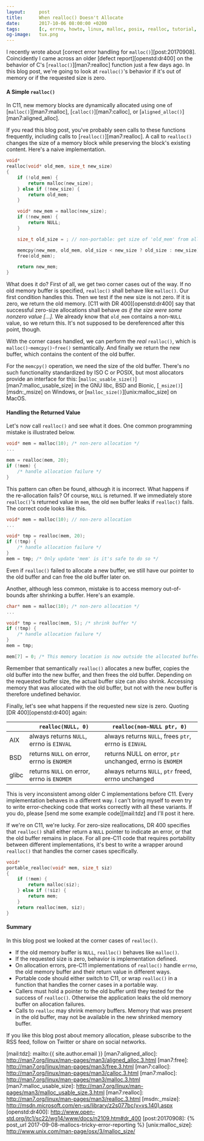 ```yaml
---
layout:     post
title:      When realloc() Doesn't Allocate
date:       2017-10-06 08:00:00 +0200
tags:       [c, errno, howto, linux, malloc, posix, realloc, tutorial, unix]
og-image:   tux.png
---
```


I recently wrote about [correct error handling for `malloc()`][post:20170908].
Coincidently I came across an older [defect report][openstd:dr400] on the
behavior of C's [`realloc()`][man7:realloc] function just a few days ago. In
this blog post, we're going to look at `realloc()`'s behavior if it's out
of memory or if the requested size is zero.

<!-- excerpt -->

#### A Simple `realloc()`

In C11, new memory blocks are dynamically allocated using one of
[`malloc()`][man7:malloc], [`calloc()`][man7:calloc], or
[`aligned_alloc()`][man7:aligned_alloc].

If you read this blog post, you've probably seen calls to these functions
frequently, including calls to [`realloc()`][man7:realloc]. A call to
`realloc()` changes the size of a memory block while preserving the block's
existing content. Here's a naive implementation.

``` c
void*
realloc(void* old_mem, size_t new_size)
{
    if (!old_mem) {
        return malloc(new_size);
    } else if (!new_size) {
        return old_mem;
    }

    void* new_mem = malloc(new_size);
    if (!new_mem) {
        return NULL;
    }

    size_t old_size = ; // non-portable: get size of 'old_mem' from allocator

    memcpy(new_mem, old_mem, old_size < new_size ? old_size : new_size);
    free(old_mem);

    return new_mem;
}
```

What does it do? First of all, we get two corner cases out of the way. If
no old memory buffer is specified, `realloc()` shall behave like `malloc()`.
Our first condition handles this. Then we test if the new size is not zero. If
it is zero, we return the old memory. [C11 with DR 400][openstd:dr400] say that
successful zero-size allocations shall behave *as if the size were some nonzero
value [...].* We already know that `old_mem` contains a non-`NULL` value, so we
return this. It's not supposed to be dereferenced after this point, though.

With the corner cases handled, we can perform the *real* `realloc()`, which is
`malloc()`-`memcpy()`-`free()` semantically. And finally we return the new
buffer, which contains the content of the old buffer.

For the `memcpy()` operation, we need the size of the old buffer. There's no
such functionality standardized by ISO C or POSIX, but most allocators provide
an interface for this: [`malloc_usable_size()`][man7:malloc_usable_size] in the
GNU libc, BSD and Bionic, [`_msize()`][msdn:_msize] on Windows, or
[`malloc_size()`][unix:malloc_size] on MacOS.

#### Handling the Returned Value

Let's now call `realloc()` and see what it does. One common programming
mistake is illustrated below.

``` c
void* mem = malloc(10); /* non-zero allocation */
...

mem = realloc(mem, 20);
if (!mem) {
    /* handle allocation failure */
}
```

This pattern can often be found, although it is incorrect. What happens if
the re-allocation fails? Of course, `NULL` is returned. If we immediately
store `realloc()`'s returned value in `mem`, the old `mem` buffer leaks if
`realloc()` fails. The correct code looks like this.

``` c
void* mem = malloc(10); // non-zero allocation
...

void* tmp = realloc(mem, 20);
if (!tmp) {
    /* handle allocation failure */
}
mem = tmp; /* Only update 'mem' is it's safe to do so */
```

Even if `realloc()` failed to allocate a new buffer, we still have our
pointer to the old buffer and can free the old buffer later on.

Another, although less common, mistake is to access memory out-of-bounds
after shrinking a buffer. Here's an example.

``` c
char* mem = malloc(10); /* non-zero allocation */
...

void* tmp = realloc(mem, 5); /* shrink buffer */
if (!tmp) {
    /* handle allocation failure */
}
mem = tmp;

mem[7] = 0; /* This memory location is now outside the allocated buffer! */
```

Remember that semantically `realloc()` allocates a new buffer, copies the
old buffer into the new buffer, and then frees the old buffer. Depending on
the requested buffer size, the actual buffer size can also shrink. Accessing
memory that was allocated with the old buffer, but not with the new buffer is
therefore undefined behavior.

Finally, let's see what happens if the requested new size is zero. Quoting
[DR 400][openstd:dr400] again:

|       | `realloc(NULL, 0)`                         | `realloc(non-NULL ptr, 0)`                                |
| ----- | ------------------------------------------ | --------------------------------------------------------- |
| AIX   | always returns `NULL`, errno is `EINVAL`   | always returns `NULL`, frees `ptr`, errno is `EINVAL`     |
| BSD   | returns `NULL` on error, errno is `ENOMEM` | returns NULL on error, `ptr` unchanged, errno is `ENOMEM` |
| glibc | returns `NULL` on error, errno is `ENOMEM` | always returns `NULL`, `ptr` freed, errno unchanged       |

This is very inconsistent among older C implementations before C11.
Every implementation behaves in a different way. I can't bring myself
to even try to write error-checking code that works correctly with all
these variants. If you do, please [send me some example code][mail:tdz]
and I'll post it here.

If we're on C11, we're lucky. For zero-size reallocations, DR 400
specifies that `realloc()` shall either return a `NULL` pointer to indicate
an error, or that the old buffer remains in place. For all pre-C11 code that
requires portability between different implementations, it's best to
write a wrapper around `realloc()` that handles the corner cases specifically.

``` c
void*
portable_realloc(void* mem, size_t siz)
{
    if (!mem) {
        return malloc(siz);
    } else if (!siz) {
        return mem;
    }
    return realloc(mem, siz);
}
```

#### Summary

In this blog post we looked at the corner cases of `realloc()`.

 - If the old memory buffer is `NULL`, `realloc()` behaves like `malloc()`.
 - If the requested size is zero, behavior is implementation defined.
 - On allocation errors, pre-C11 implementations of `realloc()` handle
   `errno`, the old memory buffer and their return value in different ways.
 - Portable code should either switch to C11, or wrap `realloc()` in a
   function that handles the corner cases in a portable way.
 - Callers must hold a pointer to the old buffer until they tested for
   the success of `realloc()`. Otherwise the application leaks the old
   memory buffer on allocation failures.
 - Calls to `realloc` may shrink memory buffers. Memory that was present
   in the old buffer, may not be available in the new shrinked memory buffer.

If you like this blog post about memory allocation, please subscribe to
the RSS feed, follow on Twitter or share on social networks.

[mail:tdz]:                 mailto:{{ site.author.email }}
[man7:aligned_alloc]:       http://man7.org/linux/man-pages/man3/aligned_alloc.3.html
[man7:free]:                http://man7.org/linux/man-pages/man3/free.3.html
[man7:calloc]:              http://man7.org/linux/man-pages/man3/calloc.3.html
[man7:malloc]:              http://man7.org/linux/man-pages/man3/malloc.3.html
[man7:malloc_usable_size]:  http://man7.org/linux/man-pages/man3/malloc_usable_size.3.html
[man7:realloc]:             http://man7.org/linux/man-pages/man3/realloc.3.html
[msdn:_msize]:              http://msdn.microsoft.com/en-us/library/z2s077bc(v=vs.140).aspx
[openstd:dr400]:            http://www.open-std.org/jtc1/sc22/wg14/www/docs/n2109.htm#dr_400
[post:20170908]:            {% post_url 2017-09-08-mallocs-tricky-error-reporting %}
[unix:malloc_size]:         http://www.unix.com/man-page/osx/3/malloc_size/
